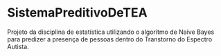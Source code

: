 # SistemaPreditivoDeTEA
Projeto da disciplina de estatística utilizando o algoritmo de Naive Bayes para predizer a presença de pessoas dentro do Transtorno do Espectro Autista.
